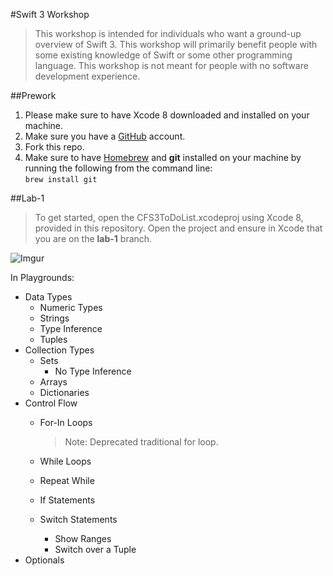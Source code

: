 #Swift 3 Workshop  
> This workshop is intended for individuals who want a ground-up overview of Swift 3. This workshop will primarily benefit people with some existing knowledge of Swift or some other programming language.  This workshop is not meant for people with no software development experience.  

##Prework  
1. Please make sure to have Xcode 8 downloaded and installed on your machine.  
2. Make sure you have a [GitHub](https://github.com) account.  
3. Fork this repo.  
4. Make sure to have [Homebrew](http://brew.sh/) and **git** installed on your machine by running the following from the command line:  
`brew install git`  

##Lab-1  
> To get started, open the CFS3ToDoList.xcodeproj using Xcode 8, provided in this repository.  Open the project and ensure in Xcode that you are on the **lab-1** branch.  

![Imgur](http://i.imgur.com/3hl3ne1.png)  

In Playgrounds:  
* Data Types  
  * Numeric Types  
  * Strings  
  * Type Inference  
  * Tuples  
* Collection Types  
  * Sets  
    * No Type Inference  
  * Arrays  
  * Dictionaries  
* Control Flow  
  * For-In Loops  
    > Note: Deprecated traditional for loop.  
    
  * While Loops  
  * Repeat While  
  * If Statements  
  * Switch Statements  
    * Show Ranges  
    * Switch over a Tuple  
* Optionals  
